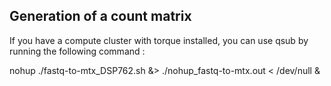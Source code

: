 ## Generation of a count matrix

If you have a compute cluster with torque installed, you can use qsub by running the following command :



nohup ./fastq-to-mtx_DSP762.sh &> ./nohup_fastq-to-mtx.out < /dev/null &
